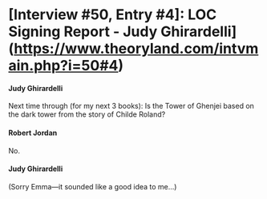 # [Interview #50, Entry #4]: LOC Signing Report - Judy Ghirardelli](https://www.theoryland.com/intvmain.php?i=50#4)

#### Judy Ghirardelli

Next time through (for my next 3 books): Is the Tower of Ghenjei based on the dark tower from the story of Childe Roland?

#### Robert Jordan

No.

#### Judy Ghirardelli

(Sorry Emma—it sounded like a good idea to me...)

